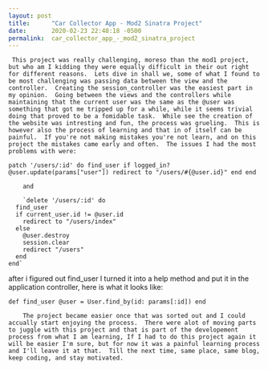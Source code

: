 ```yaml
---
layout: post
title:      "Car Collector App - Mod2 Sinatra Project"
date:       2020-02-23 22:48:18 -0500
permalink:  car_collector_app_-_mod2_sinatra_project
---
```


     This project was really challenging, moreso than the mod1 project, but who am I kidding they were equally difficult in their out right for different reasons.  Lets dive in shall we, some of what I found to be most challenging was passing data between the view and the controller.  Creating the session_controller was the easiest part in my opinion.  Going between the views and the controllers while maintaining that the current user was the same as the @user was something that got me tripped up for a while, while it seems trivial doing that proved to be a fomidable task.  While see the creation of the website was intresting and fun, the process was grueling.  This is however also the process of learning and that in of itself can be painful.  If you're not making mistakes you're not learn, and on this project the mistakes came early and often.  The issues I had the most problems with were:
`patch '/users/:id' do
      find_user
      if logged_in?
        @user.update(params["user"])
        redirect to "/users/#{@user.id}"
      end
    end`
		
		and
		
		`delete '/users/:id' do
      find_user
      if current_user.id != @user.id
        redirect to "/users/index"
      else
        @user.destroy
        session.clear
        redirect "/users"
      end
    end`
		
after i figured out find_user I turned it into a help method and put it in the application controller, here is what it looks like:

`def find_user
      @user = User.find_by(id: params[:id])
    end`
		
		The project became easier once that was sorted out and I could accually start enjoying the process.  There were alot of moving parts to juggle with this project and that is part of the developement process from what I am learning, If I had to do this project again it will be easier I'm sure, but for now it was a painful learning process and I'll leave it at that.  Till the next time, same place, same blog, keep coding, and stay motivated.
